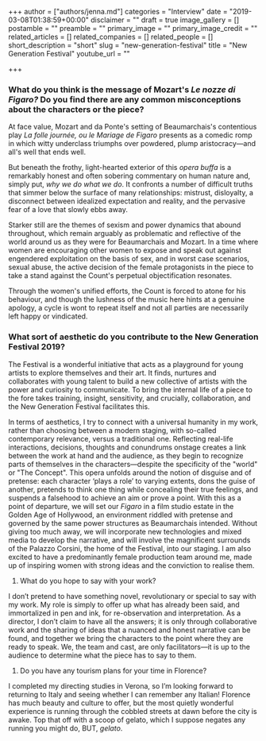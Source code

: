 +++
author = ["authors/jenna.md"]
categories = "Interview"
date = "2019-03-08T01:38:59+00:00"
disclaimer = ""
draft = true
image_gallery = []
postamble = ""
preamble = ""
primary_image = ""
primary_image_credit = ""
related_articles = []
related_companies = []
related_people = []
short_description = "short"
slug = "new-generation-festival"
title = "New Generation Festival"
youtube_url = ""

+++
### What do you think is the message of Mozart's _Le nozze di Figaro?_ Do you find there are any common misconceptions about the characters or the piece?

At face value, Mozart and da Ponte's setting of Beaumarchais's contentious play _La folle journée, ou le Mariage de Figaro_ presents as a comedic romp in which witty underclass triumphs over powdered, plump aristocracy—and all's well that ends well.

But beneath the frothy, light-hearted exterior of this _opera buffa_ is a remarkably honest and often sobering commentary on human nature and, simply put, _why we do what we do_. It confronts a number of difficult truths that simmer below the surface of many relationships: mistrust, disloyalty, a disconnect between idealized expectation and reality, and the pervasive fear of a love that slowly ebbs away. 

Starker still are the themes of sexism and power dynamics that abound throughout, which remain arguably as problematic and reflective of the world around us as they were for Beaumarchais and Mozart. In a time where women are encouraging other women to expose and speak out against engendered exploitation on the basis of sex, and in worst case scenarios, sexual abuse, the active decision of the female protagonists in the piece to take a stand against the Count's perpetual objectification resonates. 

Through the women's unified efforts, the Count is forced to atone for his behaviour, and though the lushness of the music here hints at a genuine apology, a cycle is wont to repeat itself and not all parties are necessarily left happy or vindicated.

### What sort of aesthetic do you contribute to the New Generation Festival 2019?

The Festival is a wonderful initiative that acts as a playground for young artists to explore themselves and their art. It finds, nurtures and collaborates with young talent to build a new collective of artists with the power and curiosity to communicate. To bring the internal life of a piece to the fore takes training, insight, sensitivity, and crucially, collaboration, and the New Generation Festival facilitates this.

In terms of aesthetics, I try to connect with a universal humanity in my work, rather than choosing between a modern staging, with so-called contemporary relevance, versus a traditional one. Reflecting real-life interactions, decisions, thoughts and conundrums onstage creates a link between the work at hand and the audience, as they begin to recognize parts of themselves in the characters—despite the specificity of the "world" or "The Concept". This opera unfolds around the notion of disguise and of pretense: each character ‘plays a role’ to varying extents, dons the guise of another, pretends to think one thing while concealing their true feelings, and suspends a falsehood to achieve an aim or prove a point. With this as a point of departure, we will set our _Figaro_ in a film studio estate in the Golden Age of Hollywood, an environment riddled with pretense and governed by the same power structures as Beaumarchais intended. Without giving too much away, we will incorporate new technologies and mixed media to develop the narrative, and will involve the magnificent surrounds of the Palazzo Corsini, the home of the Festival, into our staging. I am also excited to have a predominantly female production team around me, made up of inspiring women with strong ideas and the conviction to realise them.

1. What do you hope to say with your work?

I don’t pretend to have something novel, revolutionary or special to say with my work. My role is simply to offer up what has already been said, and immortalized in pen and ink, for re-observation and interpretation. As a director, I don’t claim to have all the answers; it is only through collaborative work and the sharing of ideas that a nuanced and honest narrative can be found, and together we bring the characters to the point where they are ready to speak. We, the team and cast, are only facilitators—it is up to the audience to determine what the piece has to say to them.

1. Do you have any tourism plans for your time in Florence?

I completed my directing studies in Verona, so I’m looking forward to returning to Italy and seeing whether I can remember any Italian! Florence has much beauty and culture to offer, but the most quietly wonderful experience is running through the cobbled streets at dawn before the city is awake. Top that off with a scoop of gelato, which I suppose negates any running you might do, BUT, _gelato_.
